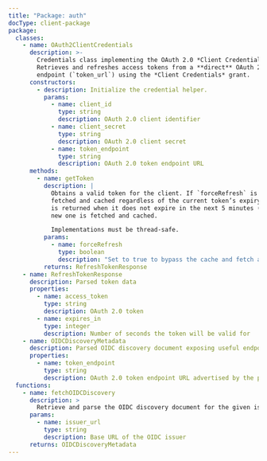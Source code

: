 ```yaml
---
title: "Package: auth"
docType: client-package
package:
  classes:
    - name: OAuth2ClientCredentials
      description: >-
        Credentials class implementing the OAuth 2.0 *Client Credentials* grant.
        Retrieves and refreshes access tokens from a **direct** OAuth 2.0 token
        endpoint (`token_url`) using the *Client Credentials* grant.
      constructors:
        - description: Initialize the credential helper.
          params:
            - name: client_id
              type: string
              description: OAuth 2.0 client identifier
            - name: client_secret
              type: string
              description: OAuth 2.0 client secret
            - name: token_endpoint
              type: string
              description: OAuth 2.0 token endpoint URL
      methods:
        - name: getToken
          description: |
            Obtains a valid token for the client. If `forceRefresh` is set to `true`, a new token is
            fetched and cached regardless of the current token’s expiry. The cached token
            is returned when it does not expire in the next 5 minutes (300 seconds). Otherwise, a 
            new one is fetched and cached. 

            Implementations must be thread-safe.
          params:
            - name: forceRefresh
              type: boolean
              description: "Set to true to bypass the cache and fetch a new token (default: false). NOT RECOMMENDED. Force with caution!"
          returns: RefreshTokenResponse
    - name: RefreshTokenResponse
      description: Parsed token data
      properties:
        - name: access_token
          type: string
          description: OAuth 2.0 token
        - name: expires_in
          type: integer
          description: Number of seconds the token will be valid for
    - name: OIDCDiscoveryMetadata
      description: Parsed OIDC discovery document exposing useful endpoints.
      properties:
        - name: token_endpoint
          type: string
          description: OAuth 2.0 token endpoint URL advertised by the provider
  functions:
    - name: fetchOIDCDiscovery
      description: >
        Retrieve and parse the OIDC discovery document for the given issuer. See: https://openid.net/specs/openid-connect-discovery-1_0.html
      params:
        - name: issuer_url
          type: string
          description: Base URL of the OIDC issuer
      returns: OIDCDiscoveryMetadata
---
```


